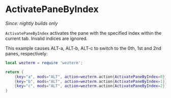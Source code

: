 # ActivatePaneByIndex

*Since: nightly builds only*

`ActivatePaneByIndex` activates the pane with the specified index within
the current tab.  Invalid indices are ignored.

This example causes ALT-a, ALT-b, ALT-c to switch to the 0th, 1st and 2nd
panes, respectively:

```lua
local wezterm = require 'wezterm';

return {
    {key="a", mods="ALT", action=wezterm.action{ActivatePaneByIndex=0}},
    {key="b", mods="ALT", action=wezterm.action{ActivatePaneByIndex=1}},
    {key="c", mods="ALT", action=wezterm.action{ActivatePaneByIndex=2}},
}
```
